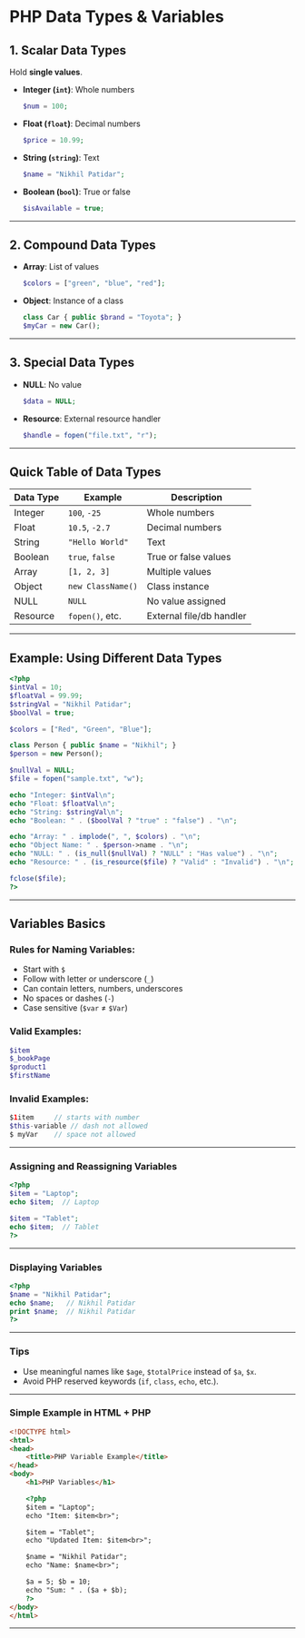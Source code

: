 
# PHP Data Types & Variables

## 1. Scalar Data Types

Hold **single values**.

* **Integer (`int`)**: Whole numbers

  ```php
  $num = 100;
  ```
* **Float (`float`)**: Decimal numbers

  ```php
  $price = 10.99;
  ```
* **String (`string`)**: Text

  ```php
  $name = "Nikhil Patidar";
  ```
* **Boolean (`bool`)**: True or false

  ```php
  $isAvailable = true;
  ```

---

## 2. Compound Data Types

* **Array**: List of values

  ```php
  $colors = ["green", "blue", "red"];
  ```
* **Object**: Instance of a class

  ```php
  class Car { public $brand = "Toyota"; }
  $myCar = new Car();
  ```

---

## 3. Special Data Types

* **NULL**: No value

  ```php
  $data = NULL;
  ```
* **Resource**: External resource handler

  ```php
  $handle = fopen("file.txt", "r");
  ```

---

## Quick Table of Data Types

| Data Type | Example           | Description              |
| --------- | ----------------- | ------------------------ |
| Integer   | `100`, `-25`      | Whole numbers            |
| Float     | `10.5`, `-2.7`    | Decimal numbers          |
| String    | `"Hello World"`   | Text                     |
| Boolean   | `true`, `false`   | True or false values     |
| Array     | `[1, 2, 3]`       | Multiple values          |
| Object    | `new ClassName()` | Class instance           |
| NULL      | `NULL`            | No value assigned        |
| Resource  | `fopen()`, etc.   | External file/db handler |

---

## Example: Using Different Data Types

```php
<?php
$intVal = 10;
$floatVal = 99.99;
$stringVal = "Nikhil Patidar";
$boolVal = true;

$colors = ["Red", "Green", "Blue"];

class Person { public $name = "Nikhil"; }
$person = new Person();

$nullVal = NULL;
$file = fopen("sample.txt", "w");

echo "Integer: $intVal\n";
echo "Float: $floatVal\n";
echo "String: $stringVal\n";
echo "Boolean: " . ($boolVal ? "true" : "false") . "\n";

echo "Array: " . implode(", ", $colors) . "\n";
echo "Object Name: " . $person->name . "\n";
echo "NULL: " . (is_null($nullVal) ? "NULL" : "Has value") . "\n";
echo "Resource: " . (is_resource($file) ? "Valid" : "Invalid") . "\n";

fclose($file);
?>
```

---

## Variables Basics

### Rules for Naming Variables:

* Start with `$`
* Follow with letter or underscore (`_`)
* Can contain letters, numbers, underscores
* No spaces or dashes (`-`)
* Case sensitive (`$var` ≠ `$Var`)

### Valid Examples:

```php
$item
$_bookPage
$product1
$firstName
```

### Invalid Examples:

```php
$1item     // starts with number
$this-variable // dash not allowed
$ myVar    // space not allowed
```

---

### Assigning and Reassigning Variables

```php
<?php
$item = "Laptop";
echo $item;  // Laptop

$item = "Tablet";
echo $item;  // Tablet
?>
```

---

### Displaying Variables

```php
<?php
$name = "Nikhil Patidar";
echo $name;   // Nikhil Patidar
print $name;  // Nikhil Patidar
?>
```

---

### Tips

* Use meaningful names like `$age`, `$totalPrice` instead of `$a`, `$x`.
* Avoid PHP reserved keywords (`if`, `class`, `echo`, etc.).

---

### Simple Example in HTML + PHP

```html
<!DOCTYPE html>
<html>
<head>
    <title>PHP Variable Example</title>
</head>
<body>
    <h1>PHP Variables</h1>

    <?php
    $item = "Laptop";
    echo "Item: $item<br>";

    $item = "Tablet";
    echo "Updated Item: $item<br>";

    $name = "Nikhil Patidar";
    echo "Name: $name<br>";

    $a = 5; $b = 10;
    echo "Sum: " . ($a + $b);
    ?>
</body>
</html>
```

---

